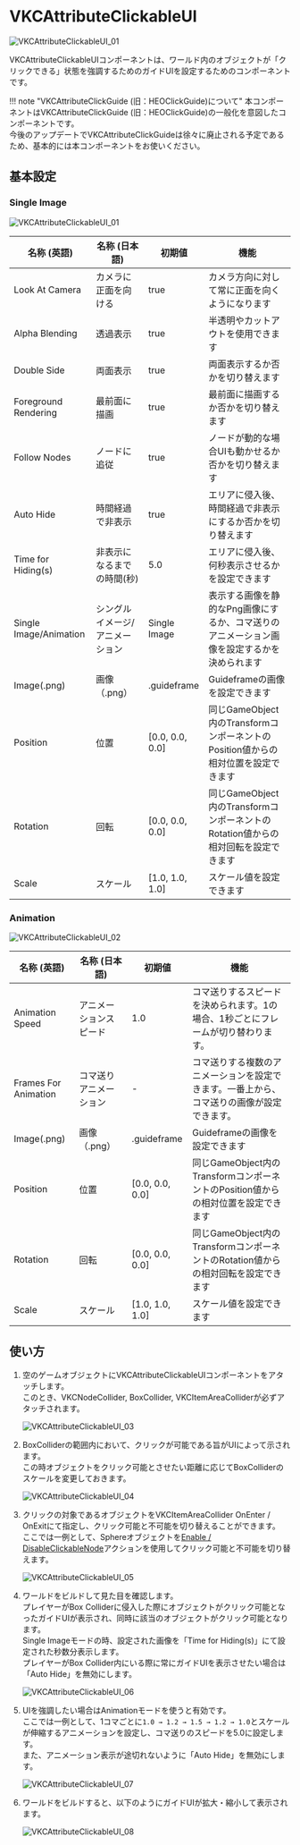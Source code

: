# VKCAttributeClickableUI

![VKCAttributeClickableUI_01](img/VKCAttributeClickableUI_01.jpg)

VKCAttributeClickableUIコンポーネントは、ワールド内のオブジェクトが「クリックできる」状態を強調するためのガイドUIを設定するためのコンポーネントです。

!!! note "VKCAttributeClickGuide (旧：HEOClickGuide)について"
    本コンポーネントはVKCAttributeClickGuide (旧：HEOClickGuide)の一般化を意図したコンポーネントです。<br>
    今後のアップデートでVKCAttributeClickGuideは徐々に廃止される予定であるため、基本的には本コンポーネントをお使いください。

## 基本設定

### Single Image

![VKCAttributeClickableUI_01](img/VKCAttributeClickableUI_01.jpg)

| 名称 (英語) | 名称 (日本語) | 初期値 | 機能 |
|----|----|----|----|
| Look At Camera | カメラに正面を向ける | true | カメラ方向に対して常に正面を向くようになります |
| Alpha Blending | 透過表示 | true | 半透明やカットアウトを使用できます |
| Double Side | 両面表示 | true | 両面表示するか否かを切り替えます |
| Foreground Rendering | 最前面に描画 | true | 最前面に描画するか否かを切り替えます |
| Follow Nodes | ノードに追従 | true | ノードが動的な場合UIも動かせるか否かを切り替えます |
| Auto Hide | 時間経過で非表示 | true | エリアに侵入後、時間経過で非表示にするか否かを切り替えます |
| Time for Hiding(s) | 非表示になるまでの時間(秒) | 5.0 | エリアに侵入後、何秒表示させるかを設定できます |
| Single Image/Animation | シングルイメージ/アニメーション | Single Image | 表示する画像を静的なPng画像にするか、コマ送りのアニメーション画像を設定するかを決められます |
| Image(.png) | 画像（.png） | .guideframe | Guideframeの画像を設定できます |
| Position | 位置 | [0.0, 0.0, 0.0] | 同じGameObject内のTransformコンポーネントのPosition値からの相対位置を設定できます |
| Rotation | 回転 | [0.0, 0.0, 0.0] | 同じGameObject内のTransformコンポーネントのRotation値からの相対回転を設定できます |
| Scale | スケール | [1.0, 1.0, 1.0] | スケール値を設定できます |

### Animation

![VKCAttributeClickableUI_02](img/VKCAttributeClickableUI_02.jpg)

| 名称 (英語) | 名称 (日本語) | 初期値 | 機能 |
|----|----|----|----|
| Animation Speed | アニメーションスピード | 1.0 | コマ送りするスピードを決められます。1の場合、1秒ごとにフレームが切り替わります。 |
| Frames For Animation | コマ送りアニメーション | - | コマ送りする複数のアニメーションを設定できます。一番上から、コマ送りの画像が設定できます。 |
| Image(.png) | 画像（.png） | .guideframe | Guideframeの画像を設定できます |
| Position | 位置 | [0.0, 0.0, 0.0] | 同じGameObject内のTransformコンポーネントのPosition値からの相対位置を設定できます |
| Rotation | 回転 | [0.0, 0.0, 0.0] | 同じGameObject内のTransformコンポーネントのRotation値からの相対回転を設定できます |
| Scale | スケール | [1.0, 1.0, 1.0] | スケール値を設定できます |

## 使い方

1. 空のゲームオブジェクトにVKCAttributeClickableUIコンポーネントをアタッチします。<br>
    このとき、VKCNodeCollider, BoxCollider, VKCItemAreaColliderが必ずアタッチされます。

    ![VKCAttributeClickableUI_03](img/VKCAttributeClickableUI_03.jpg)

1. BoxColliderの範囲内において、クリックが可能である旨がUIによって示されます。<br>
    この時オブジェクトをクリック可能とさせたい距離に応じてBoxColliderのスケールを変更しておきます。

    ![VKCAttributeClickableUI_04](img/VKCAttributeClickableUI_04.jpg)

1. クリックの対象であるオブジェクトをVKCItemAreaCollider OnEnter / OnExitにて指定し、クリック可能と不可能を切り替えることができます。<br>
    ここでは一例として、Sphereオブジェクトを[Enable / DisableClickableNode](../../Actions/Node/EnableDisableClickableNode.ja.md)アクションを使用してクリック可能と不可能を切り替えます。

    ![VKCAttributeClickableUI_05](img/VKCAttributeClickableUI_05.jpg)

1. ワールドをビルドして見た目を確認します。<br>
    プレイヤーがBox Colliderに侵入した際にオブジェクトがクリック可能となったガイドUIが表示され、同時に該当のオブジェクトがクリック可能となります。<br>
    Single Imageモードの時、設定された画像を「Time for Hiding(s)」にて設定された秒数分表示します。<br>
    プレイヤーがBox Collider内にいる際に常にガイドUIを表示させたい場合は「Auto Hide」を無効にします。

    ![VKCAttributeClickableUI_06](img/VKCAttributeClickableUI_06.jpg)

1. UIを強調したい場合はAnimationモードを使うと有効です。<br>
    ここでは一例として、1コマごとに`1.0 → 1.2 → 1.5 → 1.2 → 1.0`とスケールが伸縮するアニメーションを設定し、コマ送りのスピードを5.0に設定します。<br>
    また、アニメーション表示が途切れないように「Auto Hide」を無効にします。

    ![VKCAttributeClickableUI_07](img/VKCAttributeClickableUI_07.jpg)

1. ワールドをビルドすると、以下のようにガイドUIが拡大・縮小して表示されます。

    ![VKCAttributeClickableUI_08](img/VKCAttributeClickableUI_08.gif)
